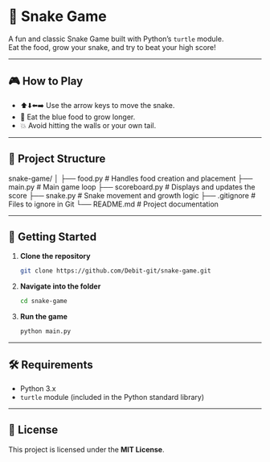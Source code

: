 # 🐍 Snake Game

A fun and classic Snake Game built with Python’s `turtle` module.  
Eat the food, grow your snake, and try to beat your high score!

---

## 🎮 How to Play
- ⬆️⬇️⬅️➡️ Use the arrow keys to move the snake.
- 🍎 Eat the blue food to grow longer.
- 💥 Avoid hitting the walls or your own tail.

---

## 📂 Project Structure

snake-game/
│
├── food.py         # Handles food creation and placement
├── main.py         # Main game loop
├── scoreboard.py   # Displays and updates the score
├── snake.py        # Snake movement and growth logic
├── .gitignore      # Files to ignore in Git
└── README.md       # Project documentation

---

## 🚀 Getting Started

1. **Clone the repository**
   ```bash
   git clone https://github.com/Debit-git/snake-game.git
   ```

2. **Navigate into the folder**
   ```bash
   cd snake-game
   ```

3. **Run the game**
   ```bash
   python main.py
   ```

---

## 🛠 Requirements
- Python 3.x
- `turtle` module (included in the Python standard library)

---

## 📜 License
This project is licensed under the **MIT License**.

